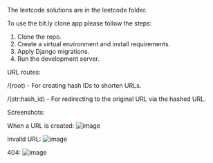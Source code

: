 The leetcode solutions are in the leetcode folder.

To use the bit.ly clone app please follow the steps:

1. Clone the repo.
2. Create a virtual environment and install requirements.
3. Apply Django migrations.
4. Run the development server.

URL routes:

/(root) - For creating hash IDs to shorten URLs.

/(str:hash_id) - For redirecting to the original URL via the hashed URL.

Screenshots:

When a URL is created:
![image](https://github.com/user-attachments/assets/5c97dc16-a731-4f6c-b527-99d25b6be68c)

Invalid URL:
![image](https://github.com/user-attachments/assets/ea7ef7f3-2525-46a7-b145-09096bc0f759)

404:
![image](https://github.com/user-attachments/assets/26238699-e4ae-40f6-905d-7860c364527b)

